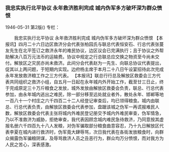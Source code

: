### 我忠实执行北平协议  永年救济胜利完成  城内伪军多方破坏深为群众愤恨

1946-05-31
第2版()
专栏：

　　我忠实执行北平协议
    永年救济胜利完成
    城内伪军多方破坏深为群众愤恨
    【本报讯】四月二十六日边区救济分会代表张柏园氏与联总代表恒安石、行总代表张蔓友先生在北平签订之救济永年的难民协议，边区议会已完满执行；且于协议之外帮助解决八百万元法币的运输费。协议中规定之行总联总应交换之物资至今尚未交付。解放区之灾民亦尚未救济。此间分会代表赵为一先生、向联总协议代表提出，促其以上两问题，于短期内实现。边府杨主席于本月二十八日午设宴招待此次完成永年发放救济粮工作之三方代表。
    【本报讯】联总行行总及解放区救委会三方代表共同组织之救济小组，自五月一日起在永年城内外开始工作，截至廿三日止，终于完成原定三十万斤粮食之发放，城外发放由解放区救委会负责，联总、行总代表参加，由永年城内逃出之难民，除一部分移至远处就业者外，散处永年、邯郸等地一百八十一个村庄之六千四百二十二人经登记审查后，均已领得粮食。城内由联总、行总代表负责，由解放区救委会代表参加，盘踞该城之伪军一再谎报难民人数，解放区救委会代表主张将城内外难民登记册交予城内外难民审查，伪军情急，乃以不准救济为威胁，拒绝审查，我代表因顾念城内难民急待救济，乃同意按其虚报名册六千四百九十八人发粮，对伪军骗取部分粮食曲意容忍，乃十九日解放区代表李夏在城内进行救济时，伪军竟大肆辱骂，次日我代表在各街发放粮食时，向群众揭露伪军骗粮阴谋，及辱骂救济人员之丑恶行为，群众均万分愤恨，而对我方为人民之苦心，深表感激。
